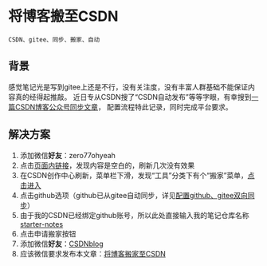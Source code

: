 # 将博客搬至CSDN

    CSDN、gitee、同步、搬家、自动

## 背景

感觉笔记光是写到gitee上还是不行，没有关注度，没有丰富人群基础不能保证内容真的经得起推敲。
近日专从CSDN搜了“CSDN自动发布”等等字眼，有幸搜到[一篇CSDN博客公众号同步文章](https://blog.csdn.net/blogdevteam/article/details/106096376?ops_request_misc=%257B%2522request%255Fid%2522%253A%2522171055903016800184137677%2522%252C%2522scm%2522%253A%252220140713.130102334.pc%255Fall.%2522%257D&request_id=171055903016800184137677&biz_id=0&utm_medium=distribute.pc_search_result.none-task-blog-2~all~first_rank_ecpm_v1~rank_v31_ecpm-15-106096376-null-null.142^v99^pc_search_result_base5&utm_term=csdn%E8%87%AA%E5%8A%A8%E5%8F%91%E5%B8%83&spm=1018.2226.3001.4187)，
配置流程特此记录，同时完成平台要求。

## 解决方案

1. 添加微信**好友**：zero77ohyeah
2. 点击[页面内链接](https://t.csdnimg.cn/EHP7)，发现内容是空白的，刷新几次没有效果
3. 在CSDN创作中心刷新，菜单栏下滑，发现“工具”分类下有个“搬家”菜单，[点击进入](https://mp.csdn.net/mp_blog/tools/move)
4. 点击github选项（github已从gitee自动同步，详见[配置github、gitee双向同步](./gitee和github在线远程库双备，双向同步，镜像备份.MD)）
5. 由于我的CSDN已经绑定github账号，所以此处直接输入我的笔记仓库名称[starter-notes](../../README.md#markdown多备笔记)
6. 点击申请搬家按钮
7. 添加微信**好友**：[CSDNblog](https://u.wechat.com/MBG8N5H5A8ZWSRfbIebnjP8)
8. 应该微信要求发布本文章：[将博客搬家至CSDN](#将博客搬至csdn)

